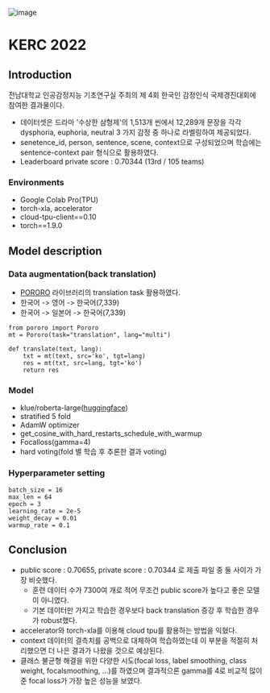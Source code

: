 ![image](https://user-images.githubusercontent.com/37128004/197667144-14df50d1-e2b5-415a-904d-b29e8ef9989d.png)
# KERC 2022
## Introduction
전남대학교 인공감정지능 기초연구실 주최의 제 4회 한국인 감정인식 국제경진대회에 참여한 결과물이다.
- 데이터셋은 드라마 '수상한 삼형제'의 1,513개 씬에서 12,289개 문장을 각각 dysphoria, euphoria, neutral 3 가지 감정 중 하나로 라벨링하여 제공되었다. 
- senetence_id, person, sentence, scene, context으로 구성되었으며 학습에는 sentence-context pair 형식으로 활용하였다. 
- Leaderboard private score : 0.70344 (13rd / 105 teams)
### Environments
- Google Colab Pro(TPU)
- torch-xla, accelerator
- cloud-tpu-client==0.10 
- torch==1.9.0

## Model description 
### Data augmentation(back translation)
- [PORORO](https://github.com/kakaobrain/pororo/blob/master/README.ko.md) 라이브러리의 translation task 활용하였다.
- 한국어 -> 영어 -> 한국어(7,339)
- 한국어 -> 일본어 -> 한국어(7,339)
```
from pororo import Pororo
mt = Pororo(task="translation", lang="multi")

def translate(text, lang):
    txt = mt(text, src='ko', tgt=lang)
    res = mt(txt, src=lang, tgt='ko')
    return res
```
### Model
- klue/roberta-large([huggingface](https://huggingface.co/klue/roberta-large?text=%EB%8C%80%ED%95%9C%EB%AF%BC%EA%B5%AD%EC%9D%98+%EC%88%98%EB%8F%84%EB%8A%94+%5BMASK%5D+%EC%9E%85%EB%8B%88%EB%8B%A4.))
- stratified 5 fold
- AdamW optimizer
- get_cosine_with_hard_restarts_schedule_with_warmup
- Focalloss(gamma=4) 
- hard voting(fold 별 학습 후 추론한 결과 voting) 

### Hyperparameter setting
```
batch_size = 16
max_len = 64
epoch = 3
learning_rate = 2e-5
weight_decay = 0.01
warmup_rate = 0.1
```
## Conclusion
- public score : 0.70655, private score : 0.70344 로 제출 파일 중 둘 사이가 가장 비슷했다. 
    - 훈련 데이터 수가 7300여 개로 적어 무조건 public score가 높다고 좋은 모델이 아니였다.
    - 기본 데이터만 가지고 학습한 경우보다 back translation 증강 후 학습한 경우가 robust했다. 
- accelerator와 torch-xla를 이용해 cloud tpu를 활용하는 방법을 익혔다. 
- context 데이터의 결측치를 공백으로 대체하여 학습하였는데 이 부분을 적절히 처리했으면 더 나은 결과가 나왔을 것으로 예상된다. 
- 클래스 불균형 해결을 위한 다양한 시도(focal loss, label smoothing, class weight, focalsmoothing, ...)를 하였으며 결과적으론 gamma를 4로 비교적 많이 준 focal loss가 가장 높은 성능을 보였다. 
